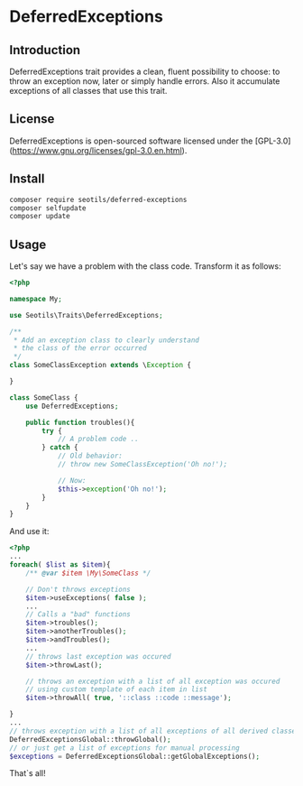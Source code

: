# DeferredExceptions

## Introduction

DeferredExceptions trait provides a clean, fluent possibility to choose: to throw
an exception now, later or simply handle errors. Also it accumulate exceptions
of all classes that use this trait.

## License

DeferredExceptions is open-sourced software licensed under the [GPL-3.0] (https://www.gnu.org/licenses/gpl-3.0.en.html).

## Install

```bash
composer require seotils/deferred-exceptions
composer selfupdate
composer update
```

## Usage

Let's say we have a problem with the class code.
Transform it as follows:

```php
<?php

namespace My;

use Seotils\Traits\DeferredExceptions;

/**
 * Add an exception class to clearly understand
 * the class of the error occurred
 */
class SomeClassException extends \Exception {

}

class SomeClass {
    use DeferredExceptions;

    public function troubles(){
        try {
            // A problem code ..
        } catch {
            // Old behavior:
            // throw new SomeClassException('Oh no!');

            // Now:
            $this->exception('Oh no!');
        }
    }
}

```

And use it:

```php
<?php
...
foreach( $list as $item){
    /** @var $item \My\SomeClass */

    // Don't throws exceptions
    $item->useExceptions( false );
    ...
    // Calls a "bad" functions
    $item->troubles();
    $item->anotherTroubles();
    $item->andTroubles();
    ...
    // throws last exception was occured
    $item->throwLast();

    // throws an exception with a list of all exception was occured
    // using custom template of each item in list
    $item->throwAll( true, '::class ::code ::message');

}
...
// throws exception with a list of all exceptions of all derived classes.
DeferredExceptionsGlobal::throwGlobal();
// or just get a list of exceptions for manual processing
$exceptions = DeferredExceptionsGlobal::getGlobalExceptions();

```

That`s all!
